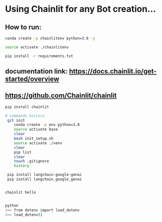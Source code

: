# Using Chainlit for any Bot creation...


## How to run:

```bash
conda create -p chainlitenv python=3.9 -y
```

```bash
source activate ./chainlitenv
```

```bash
pip install -r requirements.txt
```



## documentation link: https://docs.chainlit.io/get-started/overview
## https://github.com/Chainlit/chainlit

```bash
pip install chainlit

```


```bash
# commands history
 git init
    conda create -p env python=3.8 
    source activate base
    clear
    bash init_setup.sh
    source activate ./venv
    clear
    pip list
    clear
    touch .gitignore
    history

 pip install langchain-google-genai
 pip install langchain_google_genai
```
```bash

chainlit hello


python
>>> from dotenv import load_dotenv
>>> load_dotenv()
```